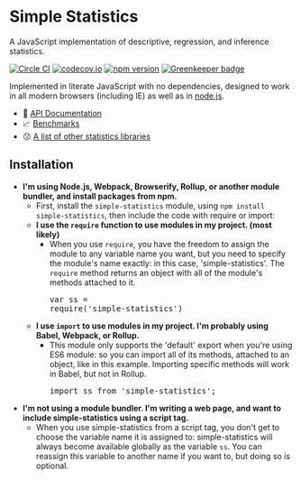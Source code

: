 # Simple Statistics


A JavaScript implementation of descriptive, regression, and inference statistics.

[![Circle CI](https://circleci.com/gh/simple-statistics/simple-statistics/tree/master.svg?style=shield)](https://circleci.com/gh/simple-statistics/simple-statistics/tree/master)
[![codecov.io](https://codecov.io/github/simple-statistics/simple-statistics/coverage.svg?branch=master)](https://codecov.io/github/simple-statistics/simple-statistics?branch=master)
[![npm version](https://badge.fury.io/js/simple-statistics.svg)](http://badge.fury.io/js/simple-statistics)
[![Greenkeeper badge](https://badges.greenkeeper.io/simple-statistics/simple-statistics.svg)](https://greenkeeper.io/)

Implemented in literate JavaScript with no dependencies, designed to work
in all modern browsers (including IE) as well as in [node.js](https://nodejs.org/).

* :green_book: [API Documentation](http://simplestatistics.org/docs/)
* :chart_with_upwards_trend: [Benchmarks](./benchmarks/)
* :kissing: [A list of other statistics libraries](./SEEALSO.md)

## Installation

* **I'm using Node.js, Webpack, Browserify, Rollup, or another module bundler,
  and install packages from npm.**
  * First, install the `simple-statistics` module, using `npm install simple-statistics`,
    then include the code with require or import:
  * **I use the `require` function to use modules in my project. (most likely)**
    * When you use `require`, you have the freedom to assign the module to any
      variable name you want, but you need to specify the module's name exactly:
      in this case, 'simple-statistics'. The `require` method returns an object
      with all of the module's methods attached to it.<br /> <pre>var ss = require('simple-statistics')</pre>
  * **I use `import` to use modules in my project. I'm probably using Babel, Webpack, or Rollup.**
    * This module only supports the 'default' export when you're using ES6 module:
      so you can import all of its methods, attached to an object, like in
      this example. Importing specific methods will work in Babel, but not
      in Rollup.<br /> <pre>import ss from 'simple-statistics';</pre>
* **I'm not using a module bundler. I'm writing a web page, and want to include
  simple-statistics using a script tag.**
  * When you use simple-statistics from a script tag, you don't get to choose
    the variable name it is assigned to: simple-statistics will always become
    available globally as the variable `ss`. You can reassign this variable to
    another name if you want to, but doing so is optional. <pre><script src='https://unpkg.com/simple-statistics@5.1.0/dist/simple-statistics.js' /></pre>
    There are two options for the `src` attribute of that script tag: one with
    `.min.js` that is compressed, and the other without, that is raw.
    * `https://unpkg.com/simple-statistics@5.1.0/dist/simple-statistics.js`
    * `https://unpkg.com/simple-statistics@5.1.0/dist/simple-statistics.min.js`
